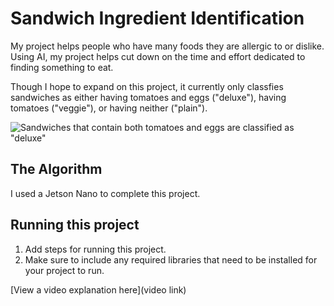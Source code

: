 # Sandwich Ingredient Identification

My project helps people who have many foods they are allergic to or dislike. Using AI, my project helps cut down on the time and effort dedicated to finding something to eat.

Though I hope to expand on this project, it currently only classfies sandwiches as either having tomatoes and eggs ("deluxe"), having tomatoes ("veggie"), or having neither ("plain").

![Sandwiches that contain both tomatoes and eggs are classified as "deluxe"](https://imgur.com/9CUV0sV)

## The Algorithm

I used a Jetson Nano to complete this project.

## Running this project

1. Add steps for running this project.
2. Make sure to include any required libraries that need to be installed for your project to run.

[View a video explanation here](video link)

